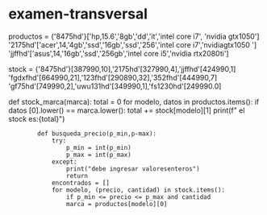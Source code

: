 # examen-transversal
productos = {'8475hd'}['hp,15.6','8gb','dd','it','intel core i7', 'nvidia gtx1050']
'2175hd'['acer',14,'4gb','ssd','16gb','ssd','256','intel core i7','nvidiagtx1050 ']
'jjffhd'['asus',14,'16gb','ssd','256gb','intel core i5','nvidia rtx2080ti']


stock = {'8475hd'}[387990,10],'2175hd'[327990,4],'jjffhd'[424990,1]
'fgdxfhd'[664990,21],'123fhd'[290890,32],'352fhd'[444990,7]
'gf75hd'[749990,2],'uwu131hd'[349990,1],'fs1230hd'[249990.0]



def stock_marca(marca):
    total = 0
    for modelo, datos in productos.items():
        if datos [0].lower() == marca.lower():
            total += stock[modelo][1]
            print(f" el stock es:{total}")

            def busqueda_precio(p_min,p-max):
                try:
                    p_min = int(p_min)
                    p_max = int(p_max)
                except:
                    print("debe ingresar valoresenteros")
                    return
                encontrados = []
                for modelo, (precio, cantidad) in stock.items():
                    if p_min <= precio <= p_max and cantidad 
                    marca = productos[modelo][0]
